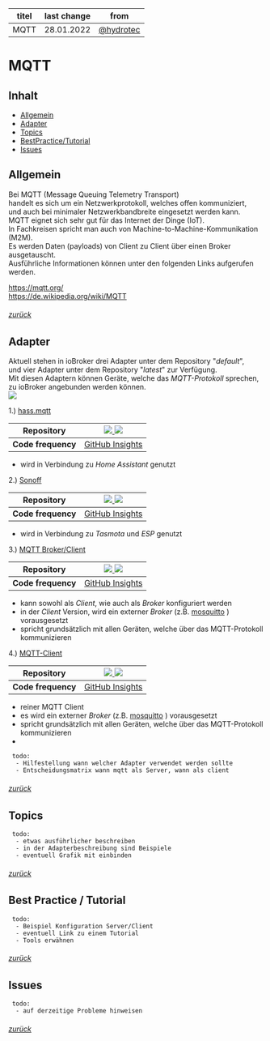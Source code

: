 | titel | last change | from |
| -------- | -------- | -------- |
| MQTT | 28.01.2022 | [@hydrotec](https://forum.iobroker.net/user/hydrotec) |

# MQTT

## Inhalt
* [Allgemein](#Allgemein)
* [Adapter](#Adapter)
* [Topics](#Topics)
* [BestPractice/Tutorial](#BestPractice/Tutorial)
* [Issues](#Issues)

## Allgemein
Bei MQTT (Message Queuing Telemetry Transport)  
handelt es sich um ein Netzwerkprotokoll, welches offen kommuniziert,  
und auch bei minimaler Netzwerkbandbreite eingesetzt werden kann.  
MQTT eignet sich sehr gut für das Internet der Dinge (IoT).  
In Fachkreisen spricht man auch von  Machine-to-Machine-Kommunikation (M2M).  
Es werden Daten (payloads) von Client zu Client über einen Broker ausgetauscht.  
Ausführliche Informationen können unter den folgenden Links aufgerufen werden.  

[<https://mqtt.org/>](https://mqtt.org/)  
[<https://de.wikipedia.org/wiki/MQTT>](https://de.wikipedia.org/wiki/MQTT)  

###### [zurück](#Inhalt)

## Adapter
Aktuell stehen in ioBroker drei Adapter unter dem Repository "*default*",  
und vier Adapter unter dem Repository "*latest*" zur Verfügung.  
Mit diesen Adaptern können Geräte, welche das *MQTT-Protokoll* sprechen,  
zu ioBroker angebunden werden können.  
![](https://raw.githubusercontent.com/hydrotec468/test-md.docs/main/docs/de/media/Doku_mqtt_01.png)  

1.) [hass.mqtt](https://github.com/smarthomefans/ioBroker.hass-mqtt#readme "https://github.com/smarthomefans/ioBroker.hass-mqtt#readme")  

| **Repository** | [![](http://iobroker.live/badges/hass-mqtt-stable.svg) ![](http://img.shields.io/npm/v/iobroker.hass-mqtt.svg)](https://www.npmjs.com/package/iobroker.hass-mqtt "https://www.npmjs.com/package/iobroker.hass-mqtt")|
| -------- | -------- |
| **Code frequency** | [GitHub Insights](https://github.com/smarthomefans/ioBroker.hass-mqtt/graphs/code-frequency "https://github.com/smarthomefans/ioBroker.hass-mqtt/graphs/code-frequency") |

 -  wird in Verbindung zu *Home Assistant* genutzt  

2.) [Sonoff](https://github.com/ioBroker/ioBroker.sonoff#readme "https://github.com/ioBroker/ioBroker.sonoff#readme")

| **Repository** | [![](http://iobroker.live/badges/sonoff-stable.svg) ![](http://img.shields.io/npm/v/iobroker.sonoff.svg)](https://www.npmjs.com/package/iobroker.sonoff "https://www.npmjs.com/package/iobroker.sonoff")|
| -------- | -------- |
| **Code frequency** | [GitHub Insights](https://github.com/ioBroker/ioBroker.sonoff/graphs/code-frequency "https://github.com/ioBroker/ioBroker.sonoff/graphs/code-frequency") |

 -  wird in Verbindung zu *Tasmota* und *ESP* genutzt  

3.) [MQTT Broker/Client](https://github.com/ioBroker/ioBroker.mqtt#readme "https://github.com/ioBroker/ioBroker.mqtt#readme")

| **Repository** | [![](http://iobroker.live/badges/mqtt-stable.svg) ![](http://img.shields.io/npm/v/iobroker.mqtt.svg)](https://www.npmjs.com/package/iobroker.mqtt "https://www.npmjs.com/package/iobroker.mqtt")|
| -------- | -------- |
| **Code frequency** | [GitHub Insights](https://github.com/ioBroker/ioBroker.mqtt/graphs/code-frequency "https://github.com/ioBroker/ioBroker.mqtt/graphs/code-frequency") |

 - kann sowohl als *Client*, wie auch als *Broker* konfiguriert werden  
 - in der *Client* Version, wird ein externer *Broker* (z.B. [mosquitto](https://mosquitto.org "https://mosquitto.org") ) vorausgesetzt  
 - spricht grundsätzlich mit allen Geräten, welche über das MQTT-Protokoll kommunizieren  
 
4.) [MQTT-Client](https://github.com/Pmant/ioBroker.mqtt-client#readme "https://github.com/Pmant/ioBroker.mqtt-client#readme")

| **Repository** | [![](http://iobroker.live/badges/mqtt-client-stable.svg) ![](http://img.shields.io/npm/v/iobroker.mqtt-client.svg)](https://www.npmjs.com/package/iobroker.mqtt-client "https://www.npmjs.com/package/iobroker.mqtt-client")|
| -------- | -------- |
| **Code frequency** | [GitHub Insights](https://github.com/Pmant/ioBroker.mqtt-client/graphs/code-frequency "https://github.com/Pmant/ioBroker.mqtt-client/graphs/code-frequency") |

 - reiner MQTT Client  
 - es wird ein externer *Broker* (z.B. [mosquitto](https://mosquitto.org "https://mosquitto.org") ) vorausgesetzt  
 - spricht grundsätzlich mit allen Geräten, welche über das MQTT-Protokoll kommunizieren  
-

     todo:  
      - Hilfestellung wann welcher Adapter verwendet werden sollte  
      - Entscheidungsmatrix wann mqtt als Server, wann als client  

###### [zurück](#Inhalt)

## Topics
     todo:  
      - etwas ausführlicher beschreiben  
      - in der Adapterbeschreibung sind Beispiele  
      - eventuell Grafik mit einbinden  

###### [zurück](#Inhalt)

## Best Practice / Tutorial
     todo:  
      - Beispiel Konfiguration Server/Client  
      - eventuell Link zu einem Tutorial  
      - Tools erwähnen 

###### [zurück](#Inhalt)

## Issues
     todo:  
      - auf derzeitige Probleme hinweisen  

###### [zurück](#Inhalt)

